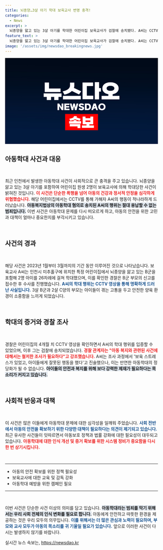 ```yaml
---
title: 뇌종양…3살 아기 학대 보육교사 변명 충격!
categories:
  - News
excerpt: >
  뇌종양을 앓고 있는 3살 아기를 학대한 어린이집 보육교사가 검찰에 송치됐다. A씨는 CCTV에 담긴 폭행 장면으로 드러나 26차례의 학대 혐의를 받고 있으며, 학대 피해 아동의 부모의 신고로 수사가 시작됐다.
feature_text: >
  뇌종양을 앓고 있는 3살 아기를 학대한 어린이집 보육교사가 검찰에 송치됐다. A씨는 CCTV에 담긴 폭행 장면으로 드러나 26차례의 학대 혐의를 받고 있으며, 학대 피해 아동의 부모의 신고로 수사가 시작됐다.
image: '/assets/img/newsdao_breakingnews.jpg'
---
```


<p><img src="/assets/img/newsdao_breakingnews.jpg" alt="pcversion 속보" /></p>

<h2 data-ke-size="size26">아동학대 사건과 대응</h2>

<p data-ke-size="size16">&nbsp;</p>

<p data-ke-size="size16">최근 인천에서 발생한 아동학대 사건이 사회적으로 큰 충격을 주고 있습니다. 뇌종양을 앓고 있는 3살 아기를 포함하여 어린이집 원생 2명이 보육교사에 의해 학대당한 사건이 밝혀진 것입니다. <b><span style="color: #ee2323;">이 사건은 단순한 폭행을 넘어 아동의 건강과 정서적 안정을 심각하게 위협했습니다.</span></b> 해당 어린이집에서는 CCTV를 통해 가해자 A씨의 행동이 적나라하게 드러났습니다. <b><span style="background-color: #21538527;">아동복지법상의 아동학대 혐의로 송치된 A씨의 행위는 절대 용납할 수 없는 범죄입니다.</span></b> 이번 사건은 아동학대 문제를 다시 떠오르게 하고, 아동의 안전을 위한 고민과 대책이 얼마나 중요한지를 부각시키고 있습니다.</p>

<p data-ke-size="size16">&nbsp;</p>

<h2 data-ke-size="size26">사건의 경과</h2>

<p data-ke-size="size16">&nbsp;</p>

<p data-ke-size="size16">해당 사건은 2023년 1월부터 3월까지의 기간 동안 이루어진 것으로 나타났습니다. 보육교사 A씨는 인천시 미추홀구에 위치한 특정 어린이집에서 뇌종양을 앓고 있는 B군을 포함해 2명 아이를 26차례에 걸쳐 학대했으며, 이를 확인한 경찰은 B군 부모의 신고를 접수한 후 수사를 진행했습니다. <b><span style="color: #1a5490;">A씨의 학대 행위는 CCTV 영상을 통해 명확하게 드러난 사실입니다.</span></b> 3살 B군과 2살 C양의 부모는 아이들이 겪는 고통을 두고 안전한 양육 환경이 소중함을 느끼게 되었습니다.</p>

<p data-ke-size="size16">&nbsp;</p>

<h2 data-ke-size="size26">학대의 증거와 경찰 조사</h2>

<p data-ke-size="size16">&nbsp;</p>

<p data-ke-size="size16">경찰은 어린이집의 4개월 치 CCTV 영상을 확인하면서 A씨의 학대 행위를 입증할 수 있었으며, 이후 그는 검찰에 송치되었습니다. <b><span style="color: #ee2323;">경찰 관계자는 "아동 복지와 관련된 사건에 대해서는 철저한 조사가 필요하다"고 강조했습니다.</span></b> A씨는 조사 과정에서 '보육 스트레스가 있었고, 아이들에게 잘못된 행동을 했다'고 진술했으나, 이는 만연한 아동학대의 정당화가 될 수 없습니다. <b><span style="background-color: #21538527;">아이들의 안전과 복지를 위해 보다 강력한 제재가 필요하다는 목소리가 커지고 있습니다.</span></b></p>

<p data-ke-size="size16">&nbsp;</p>

<h2 data-ke-size="size26">사회적 반응과 대책</h2>

<p data-ke-size="size16">&nbsp;</p>

<p data-ke-size="size16">이 사건은 많은 이들에게 아동학대 문제에 대한 심각성을 일깨워 주었습니다. <b><span style="color: #1a5490;">사회 전반에서 아동의 안전을 확보하기 위한 다양한 대책이 필요하다는 의견이 제기되고 있습니다.</span></b> 최근 유사한 사건들이 잇따르면서 아동보호 정책과 법률 강화에 대한 필요성이 대두되고 있습니다. <b><span style="color: #ee2323;">아동학대에 대한 인식 개선 및 증거 확보를 위한 시스템 정비가 중요함을 다시 한 번 상기시킵니다.</span></b></p>

<p data-ke-size="size16">&nbsp;</p>

<hr />

<ul>
<li>아동의 안전 확보를 위한 정책 필요성</li>
<li>보육교사에 대한 교육 및 감독 강화</li>
<li>아동학대 예방을 위한 캠페인 필요</li>
</ul>

<hr />

<p data-ke-size="size16">&nbsp;</p>

<p data-ke-size="size16">이번 사건은 단순한 사건 이상의 의미를 담고 있습니다. <b><span style="background-color: #21538527;">아동학대라는 범죄를 막기 위해서는 우리 사회 전체의 인식 변화를 필요로 합니다.</span></b> 아동에게 안전하고 따뜻한 환경을 제공하는 것은 우리 모두의 의무입니다. <b><span style="color: #1a5490;">이를 위해서는 더 많은 관심과 노력이 필요하며, 부모와 교사 모두가 아동의 목소리를 귀 기울일 필요가 있습니다.</span></b> 앞으로 이러한 사건이 다시는 발생하지 않기를 바랍니다.</p>
실시간 뉴스 속보는, <a href="https://newsdao.kr" rel="dofollow">https://newsdao.kr</a>


